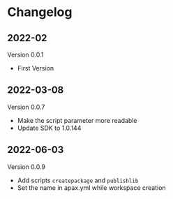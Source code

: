 # Changelog

## 2022-02
Version 0.0.1
- First Version

## 2022-03-08
Version 0.0.7
- Make the script parameter more readable
- Update SDK to 1.0.144

## 2022-06-03
Version 0.0.9
- Add scripts `createpackage` and `publishlib`
- Set the name in apax.yml while workspace creation



